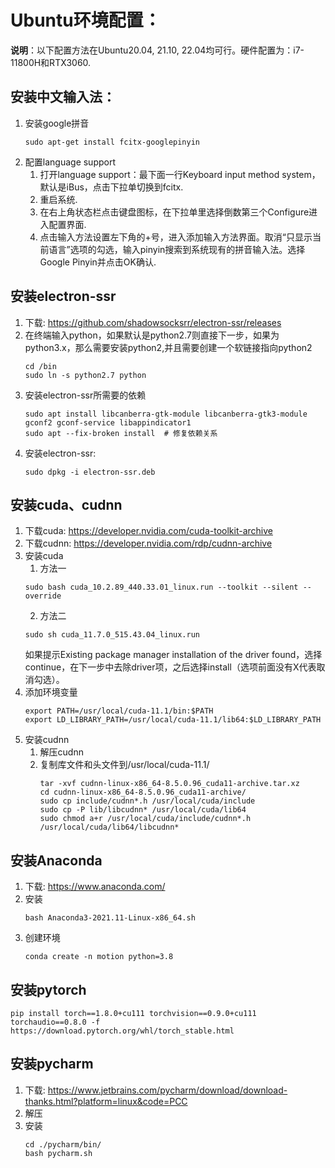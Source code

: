 # Ubuntu环境配置：
__说明__：以下配置方法在Ubuntu20.04, 21.10, 22.04均可行。硬件配置为：i7-11800H和RTX3060.

## 安装中文输入法：
1. 安装google拼音
   ```shell
   sudo apt-get install fcitx-googlepinyin
   ```
2. 配置language support
   1. 打开language support：最下面一行Keyboard input method system，默认是iBus，点击下拉单切换到fcitx.
   2. 重启系统.
   3. 在右上角状态栏点击键盘图标，在下拉单里选择倒数第三个Configure进入配置界面.
   4. 点击输入方法设置左下角的+号，进入添加输入方法界面。取消“只显示当前语言”选项的勾选，输入pinyin搜索到系统现有的拼音输入法。选择Google Pinyin并点击OK确认.
## 安装electron-ssr
1. 下载: https://github.com/shadowsocksrr/electron-ssr/releases
2. 在终端输入python，如果默认是python2.7则直接下一步，如果为python3.x，那么需要安装python2,并且需要创建一个软链接指向python2
   ```shell
   cd /bin
   sudo ln -s python2.7 python
    ```
3. 安装electron-ssr所需要的依赖
   ```shell
   sudo apt install libcanberra-gtk-module libcanberra-gtk3-module gconf2 gconf-service libappindicator1
   sudo apt --fix-broken install  # 修复依赖关系
   ```
4. 安装electron-ssr:
   ```shell
   sudo dpkg -i electron-ssr.deb
   ```
## 安装cuda、cudnn
1. 下载cuda: https://developer.nvidia.com/cuda-toolkit-archive
2. 下载cudnn: https://developer.nvidia.com/rdp/cudnn-archive
3. 安装cuda
   1. 方法一
   ```shell
   sudo bash cuda_10.2.89_440.33.01_linux.run --toolkit --silent --override
   ```
   2. 方法二
   ```shell
   sudo sh cuda_11.7.0_515.43.04_linux.run  
   ```
   如果提示Existing package manager installation of the driver found，选择continue，在下一步中去除driver项，之后选择install（选项前面没有X代表取消勾选）。
4. 添加环境变量
   ```shell
   export PATH=/usr/local/cuda-11.1/bin:$PATH
   export LD_LIBRARY_PATH=/usr/local/cuda-11.1/lib64:$LD_LIBRARY_PATH
   ```
5. 安装cudnn
   1. 解压cudnn
   2. 复制库文件和头文件到/usr/local/cuda-11.1/
      ```shell
      tar -xvf cudnn-linux-x86_64-8.5.0.96_cuda11-archive.tar.xz
      cd cudnn-linux-x86_64-8.5.0.96_cuda11-archive/
      sudo cp include/cudnn*.h /usr/local/cuda/include
      sudo cp -P lib/libcudnn* /usr/local/cuda/lib64
      sudo chmod a+r /usr/local/cuda/include/cudnn*.h /usr/local/cuda/lib64/libcudnn*
      ```
## 安装Anaconda
1. 下载: https://www.anaconda.com/
2. 安装
   ```shell
   bash Anaconda3-2021.11-Linux-x86_64.sh
   ```
3. 创建环境
   ```shell
   conda create -n motion python=3.8
   ```
## 安装pytorch
```shell
pip install torch==1.8.0+cu111 torchvision==0.9.0+cu111 torchaudio==0.8.0 -f https://download.pytorch.org/whl/torch_stable.html
```
## 安装pycharm
1. 下载: https://www.jetbrains.com/pycharm/download/download-thanks.html?platform=linux&code=PCC
2. 解压
3. 安装
   ```shell
   cd ./pycharm/bin/
   bash pycharm.sh
   ```
